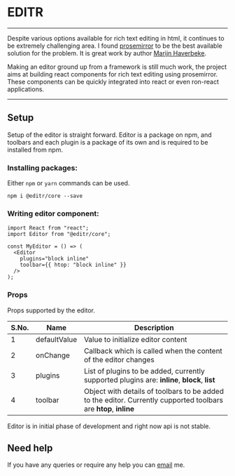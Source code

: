 # EDITR

---

Despite various options available for rich text editing in html, it continues to be extremely challenging area. I found [prosemirror](http://prosemirror.net) to be the best available solution for the problem. It is great work by author [Marijn Haverbeke](http://marijnhaverbeke.nl/).

Making an editor ground up from a framework is still much work, the project aims at building react components for rich text editing using prosemirror. These components can be quickly integrated into react or even ron-react applications.

---

## Setup

Setup of the editor is straight forward. Editor is a package on npm, and toolbars and each plugin is a package of its own and is required to be installed from npm.

### Installing packages:

Either `npm` or `yarn` commands can be used.

```
npm i @editr/core --save
```

### Writing editor component:

```
import React from "react";
import Editor from "@editr/core";

const MyEditor = () => (
  <Editor
    plugins="block inline"
    toolbar={{ htop: "block inline" }}
  />
);
```

### Props

Props supported by the editor.

| S.No. | Name         | Description                                                                                                      |
| ----- | ------------ | ---------------------------------------------------------------------------------------------------------------- |
| 1     | defaultValue | Value to initialize editor content                                                                               |
| 2     | onChange     | Callback which is called when the content of the editor changes                                                  |
| 3     | plugins      | List of plugins to be added, currently supported plugins are: **inline**, **block**, **list**                    |
| 4     | toolbar      | Object with details of toolbars to be added to the editor. Currently cupported toolbars are **htop**, **inline** |

Editor is in initial phase of development and right now api is not stable.

## Need help

If you have any queries or require any help you can [email](mailto::jyotipuri@gmail.com) me.
